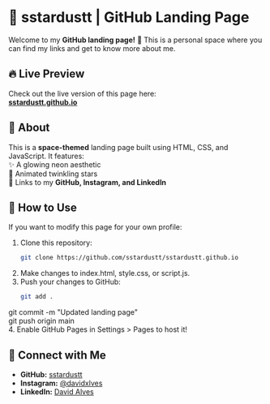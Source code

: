 # 🌌 sstardustt | GitHub Landing Page  

Welcome to my **GitHub landing page!** 🚀 This is a personal space where you can find my links and get to know more about me.  

## 🔥 Live Preview  
Check out the live version of this page here:  
[**sstardustt.github.io**](https://sstardustt.github.io/)  

## 📜 About  
This is a **space-themed** landing page built using HTML, CSS, and JavaScript. It features:  
✨ A glowing neon aesthetic  
🌠 Animated twinkling stars  
🔗 Links to my **GitHub, Instagram, and LinkedIn**  

## 📂 How to Use  
If you want to modify this page for your own profile:  
1. Clone this repository:  
   ```sh
   git clone https://github.com/sstardustt/sstardustt.github.io
2. Make changes to index.html, style.css, or script.js.
3. Push your changes to GitHub:
   ```sh
   git add .  
git commit -m "Updated landing page"  
git push origin main  
4. Enable GitHub Pages in Settings > Pages to host it!
## 🔗 Connect with Me  
- **GitHub:** [sstardustt](https://github.com/sstardustt)  
- **Instagram:** [@davidxlves](https://www.instagram.com/davidxlves)  
- **LinkedIn:** [David Alves](https://www.linkedin.com/in/davidxlves)  
